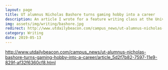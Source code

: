 ```yaml
---
layout: page
title: UT alumnus Nicholas Bashore turns gaming hobby into a career
description: An article I wrote for a feature writing class at the University of Tennessee profiling alumnus Nicholas Bashore, who is now a community manager at Skillshot Media.
img: assets/img/writing/bashore.jpg
redirect: http://www.utdailybeacon.com/campus_news/ut-alumnus-nicholas-bashore-turns-gaming-hobby-into-a-career/article_5d2f7b82-7597-11e9-829f-af32f6360cf8.html
category: Writing
date: 2019-05-13
---
```


http://www.utdailybeacon.com/campus_news/ut-alumnus-nicholas-bashore-turns-gaming-hobby-into-a-career/article_5d2f7b82-7597-11e9-829f-af32f6360cf8.html
